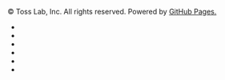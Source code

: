 <p>
	© Toss Lab, Inc. All rights reserved. Powered by <a href="http://pages.github.com/" target="_blank">GitHub Pages.</a>
</p>
<ul class="links">
	<li>
		<a href="https://www.jandi.com" title="JANDI" target="_blank"><i class="fa fa-home"></i></a>
	</li>
	<li>
		<a href="https://www.facebook.com/JANDI.home" title="like us" target="_blank"><i class="fa fa-facebook"></i></a>
	</li>
	<li>
		<a href="https://www.linkedin.com/company/6376916" title="follow us" target="_blank"><i class="fa fa-linkedin"></i></a>
	</li>
	<li>
		<a href="http://www.slideshare.net/tosslab" title="follow us" target="_blank"><i class="fa fa-slideshare"></i></a>
	</li>
	<li>
		<a href="mailto:toss@tosslab.com" title="contact us"><i class="fa fa-envelope-o"></i></a>
	</li>
	<li>
		<a href="/feed.xml" title="subscribe us" target="_blank"><i class="fa fa-rss"></i></a>
	</li>
</ul>